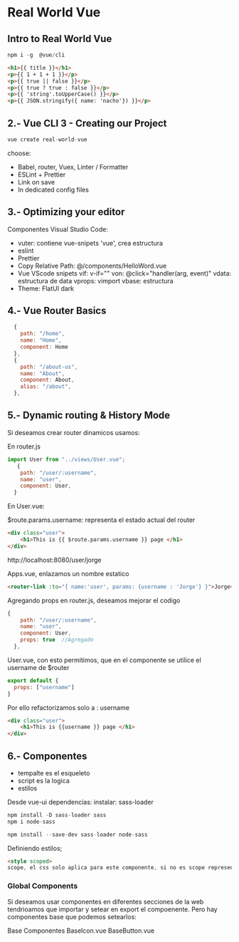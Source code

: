 # Real World Vue

## Intro to Real World Vue

``` js
npm i -g  @vue/cli
```

``` html
<h1>{{ title }}</h1>
<p>{{ 1 + 1 + 1 }}</p>
<p>{{ true || false }}</p>
<p>{{ true ? true : false }}</p>
<p>{{ 'string'.toUpperCase() }}</p>
<p>{{ JSON.stringify({ name: 'nacho'}) }}</p>

```

## 2.- Vue CLI 3 - Creating our Project
``` js
vue create real-world-vue
```
choose: 
- Babel, router, Vuex, Linter / Formatter
- ESLint + Prettier
- Link on save
- In dedicated config files

## 3.- Optimizing your editor

Componentes Visual Studio Code:
- vuter: contiene vue-snipets 
     'vue', crea estructura
- eslint
- Prettier
- Copy Relative Path: 
     @/components/HelloWord.vue
- Vue VScode snipets
     vif: v-if=""
     von: @click="handler(arg, event)"
     vdata: estructura de data
     vprops:
     vimport
     vbase: estructura
- Theme: 
     FlatUI dark

## 4.- Vue Router Basics

``` js
  {
    path: "/home",
    name: "Home",
    component: Home
  },
  {
    path: "/about-us",
    name: "About",
    component: About,
    alias: "/about",
  },    
```

## 5.- Dynamic routing & History Mode
Si deseamos crear router dinamicos usamos:
 
 En router.js
``` js
import User from "../views/User.vue";
   {
    path: "/user/:username",
    name: "user",
    component: User,
  }
```
En User.vue:

$route.params.username: representa el estado actual del router

``` html
<div class="user">
    <h1>This is {{ $route.params.username }} page </h1>
</div>
```
http://localhost:8080/user/jorge

Apps.vue, enlazamos un nombre estatico
``` html
<router-link :to="{ name:'user', params: {username : 'Jorge'} }">Jorge</router-link>
```

Agregando props en router.js, deseamos mejorar el codigo
``` js
{
    path: "/user/:username",
    name: "user",
    component: User,
    props: true  //Agregado
  },
```

User.vue,  con esto permitimos, que en el componente se utilice el username de $router
``` js
export default {
  props: ["username"]
}
```
Por ello refactorizamos solo a : username
``` html
<div class="user">
    <h1>This is {{username }} page </h1>
</div>

```


## 6.- Componentes
- tempalte es el esqueleto
- script es la logica
- estilos

Desde vue-ui
dependencias: instalar: sass-loader

``` js
npm install -D sass-loader sass
npm i node-sass

npm install --save-dev sass-loader node-sass
```
Definiendo estilos;

``` html
<style scoped>
scope, el css solo aplica para este componente, si no es scope representa de forma global
``` 


### Global Components
Si deseamos usar componentes en diferentes secciones de la web
tendrioamos que importar y setear en export el compoenente.
Pero hay componentes base que podemos setearlos:

Base Componentes
BaseIcon.vue
BaseButton.vue